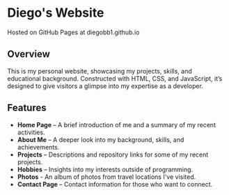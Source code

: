# Diego's Website
Hosted on GitHub Pages at diegobb1.github.io

## Overview
This is my personal website, showcasing my projects, skills, and educational background. Constructed with HTML, CSS, and JavaScript, it’s designed to give visitors a glimpse into my expertise as a developer.

## Features
- **Home Page** – A brief introduction of me and a summary of my recent activities.
- **About Me** – A deeper look into my background, skills, and achievements.
- **Projects** – Descriptions and repository links for some of my recent projects.
- **Hobbies** – Insights into my interests outside of programming.
- **Photos** - An album of photos from travel locations I've visited.
- **Contact Page** – Contact information for those who want to connect.

